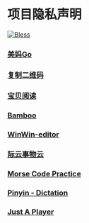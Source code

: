 # 项目隐私声明
[![Bless](https://cdn.rawgit.com/LunaGao/BlessYourCodeTag/master/tags/ramen.svg)](http://lunagao.github.io/BlessYourCodeTag/)

### [美妈Go](http://lunagao.github.io/PrivacyStatementHtml/meimago.html)

### [复制二维码](http://lunagao.github.io/PrivacyStatementHtml/copycode.html)

### [宝贝阅读](http://lunagao.github.io/PrivacyStatementHtml/babybooklist.html)

### [Bamboo](http://lunagao.github.io/PrivacyStatementHtml/bamboo.html)

### [WinWin-editor](http://lunagao.github.io/PrivacyStatementHtml/hexo-winwin-editor.html)

### [际云事物云](http://lunagao.github.io/PrivacyStatementHtml/dailyduty.html)

### [Morse Code Practice](http://lunagao.github.io/PrivacyStatementHtml/morsecode.html)

### [Pinyin - Dictation](http://lunagao.github.io/PrivacyStatementHtml/pinyin.html)

### [Just A Player](https://lunagao.github.io/PrivacyStatementHtml/justaplayer.html)